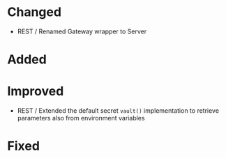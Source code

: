 # Changed

- REST / Renamed Gateway wrapper to Server

# Added

# Improved

- REST / Extended the default secret `vault()` implementation to retrieve parameters also from environment variables

# Fixed